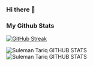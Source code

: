 ### Hi there 👋

### My Github Stats

[![GitHub Streak](https://streak-stats.demolab.com?user=suleman1220&theme=tokyonight&hide_border=true&border_radius=5)](https://git.io/streak-stats)

<div>
<img align="center" alt = "Suleman Tariq GITHUB STATS" src="https://github-readme-stats.vercel.app/api?username=suleman1220&show_icons=true&theme=tokyonight"/>
</div>

<div>
<img align="center" alt = "Suleman Tariq GITHUB STATS" src="https://github-readme-stats.vercel.app/api/top-langs/?username=suleman1220&layout=compact&show_icons=true&theme=tokyonight"/>
</div>

<!--
**suleman1220/suleman1220** is a ✨ _special_ ✨ repository because its `README.md` (this file) appears on your GitHub profile.

Here are some ideas to get you started:

- 🔭 I’m currently working on ...
- 🌱 I’m currently learning ...
- 👯 I’m looking to collaborate on ...
- 🤔 I’m looking for help with ...
- 💬 Ask me about ...
- 📫 How to reach me: ...
- 😄 Pronouns: ...
- ⚡ Fun fact: ...
-->
